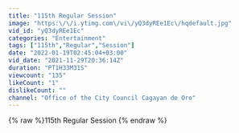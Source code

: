 ```yaml
---
title: "115th Regular Session"
image: "https:\/\/i.ytimg.com\/vi\/yQ3dyREe1Ec\/hqdefault.jpg"
vid_id: "yQ3dyREe1Ec"
categories: "Entertainment"
tags: ["115th","Regular","Session"]
date: "2022-01-19T02:45:04+03:00"
vid_date: "2021-11-29T20:36:14Z"
duration: "PT1H33M31S"
viewcount: "135"
likeCount: "1"
dislikeCount: ""
channel: "Office of the City Council Cagayan de Oro"
---
```

{% raw %}115th Regular Session {% endraw %}
